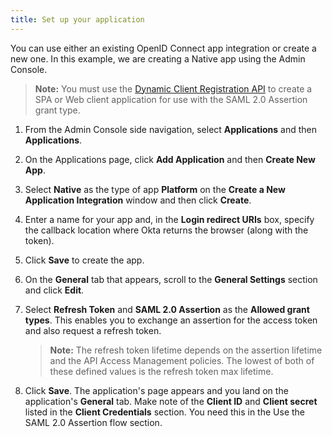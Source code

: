 ```yaml
---
title: Set up your application
---
```


You can use either an existing OpenID Connect app integration or create a new one. In this example, we are creating a Native app using the Admin Console.

> **Note:** You must use the [Dynamic Client Registration API](/docs/reference/api/oauth-clients/#client-application-object) to create a SPA or Web client application for use with the SAML 2.0 Assertion grant type.

1. From the Admin Console side navigation, select **Applications** and then **Applications**.

2. On the Applications page, click **Add Application** and then **Create New App**.

3. Select **Native** as the type of app **Platform** on the **Create a New Application Integration** window and then click **Create**.

4. Enter a name for your app and, in the **Login redirect URIs** box, specify the callback location where Okta returns the browser (along with the token).

5. Click **Save** to create the app.

6. On the **General** tab that appears, scroll to the **General Settings** section and click **Edit**.

7. Select **Refresh Token** and **SAML 2.0 Assertion** as the **Allowed grant types**. This enables you to exchange an assertion for the access token and also request a refresh token.

    > **Note:** The refresh token lifetime depends on the assertion lifetime and the <GuideLink link="../configure-policy-as">API Access Management policies</GuideLink>. The lowest of both of these defined values is the refresh token max lifetime.

6. Click **Save**. The application's page appears and you land on the application's **General** tab. Make note of the **Client ID** and **Client secret** listed in the **Client Credentials** section. You need this in the <GuideLink link="../use-flow">Use the SAML 2.0 Assertion flow</GuideLink> section.

<NextSectionLink/>
